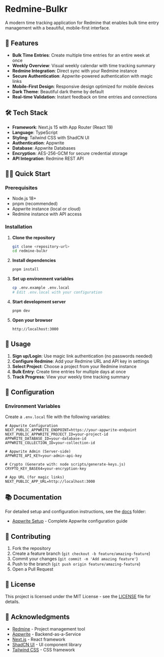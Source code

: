 # Redmine-Bulkr

A modern time tracking application for Redmine that enables bulk time entry management with a beautiful, mobile-first interface.

## 🚀 Features

- **Bulk Time Entries**: Create multiple time entries for an entire week at once
- **Weekly Overview**: Visual weekly calendar with time tracking summary
- **Redmine Integration**: Direct sync with your Redmine instance
- **Secure Authentication**: Appwrite-powered authentication with magic links
- **Mobile-First Design**: Responsive design optimized for mobile devices
- **Dark Theme**: Beautiful dark theme by default
- **Real-time Validation**: Instant feedback on time entries and connections

## 🛠️ Tech Stack

- **Framework**: Next.js 15 with App Router (React 19)
- **Language**: TypeScript
- **Styling**: Tailwind CSS with ShadCN UI
- **Authentication**: Appwrite
- **Database**: Appwrite Databases
- **Encryption**: AES-256-GCM for secure credential storage
- **API Integration**: Redmine REST API

## 🏃‍♂️ Quick Start

### Prerequisites

- Node.js 18+
- pnpm (recommended)
- Appwrite instance (local or cloud)
- Redmine instance with API access

### Installation

1. **Clone the repository**
   ```bash
   git clone <repository-url>
   cd redmine-bulkr
   ```

2. **Install dependencies**
   ```bash
   pnpm install
   ```

3. **Set up environment variables**
   ```bash
   cp .env.example .env.local
   # Edit .env.local with your configuration
   ```

4. **Start development server**
   ```bash
   pnpm dev
   ```

5. **Open your browser**
   ```
   http://localhost:3000
   ```

## 📱 Usage

1. **Sign up/Login**: Use magic link authentication (no passwords needed)
2. **Configure Redmine**: Add your Redmine URL and API key in settings
3. **Select Project**: Choose a project from your Redmine instance
4. **Bulk Entry**: Create time entries for multiple days at once
5. **Track Progress**: View your weekly time tracking summary

## 🔧 Configuration

### Environment Variables

Create a `.env.local` file with the following variables:

```env
# Appwrite Configuration
NEXT_PUBLIC_APPWRITE_ENDPOINT=https://your-appwrite-endpoint
NEXT_PUBLIC_APPWRITE_PROJECT_ID=your-project-id
APPWRITE_DATABASE_ID=your-database-id
APPWRITE_COLLECTION_ID=your-collection-id

# Appwrite Admin (Server-side)
APPWRITE_API_KEY=your-admin-api-key

# Crypto (Generate with: node scripts/generate-keys.js)
CRYPTO_KEY_BASE64=your-encryption-key

# App URL (for magic links)
NEXT_PUBLIC_APP_URL=http://localhost:3000
```

## 📚 Documentation

For detailed setup and configuration instructions, see the [docs](./docs/) folder:

- [Appwrite Setup](./docs/APPWRITE_SETUP.md) - Complete Appwrite configuration guide

## 🤝 Contributing

1. Fork the repository
2. Create a feature branch (`git checkout -b feature/amazing-feature`)
3. Commit your changes (`git commit -m 'Add amazing feature'`)
4. Push to the branch (`git push origin feature/amazing-feature`)
5. Open a Pull Request

## 📄 License

This project is licensed under the MIT License - see the [LICENSE](LICENSE) file for details.

## 🙏 Acknowledgments

- [Redmine](https://www.redmine.org/) - Project management tool
- [Appwrite](https://appwrite.io/) - Backend-as-a-Service
- [Next.js](https://nextjs.org/) - React framework
- [ShadCN UI](https://ui.shadcn.com/) - UI component library
- [Tailwind CSS](https://tailwindcss.com/) - CSS framework